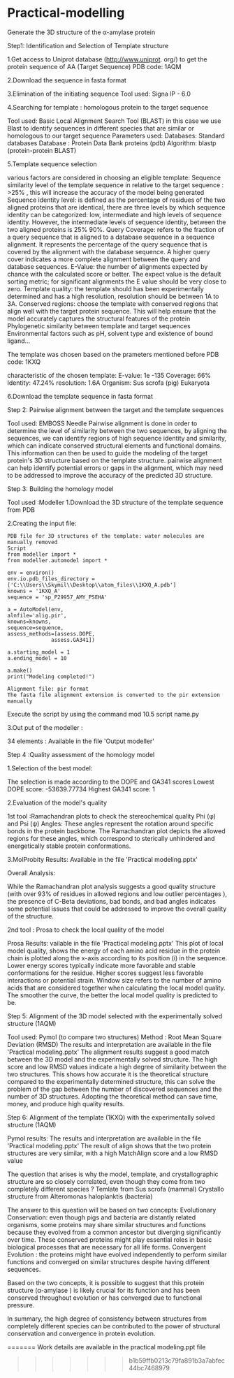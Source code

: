 # Practical-modelling

Generate the 3D structure of the α-amylase protein

Step1: Identification and Selection of Template structure

 1.Get access to Uniprot database  (http://www.uniprot. org/) to get the protein sequence of AA     (Target Sequence)
 PDB code: 1AQM

 2.Download the sequence in fasta format

 3.Elimination of the initiating sequence 
 Tool used:  Signa lP - 6.0

 4.Searching  for template  : homologous protein to the target sequence 
 
 Tool used: Basic Local Alignment Search Tool (BLAST)
 in this case we use Blast to identify sequences in different species that are similar or homologous to our target sequence 
 Parameters used:
 Databases: Standard databases 
 Database : Protein Data Bank proteins (pdb)
 Algorithm: blastp (protein-protein BLAST)

 5.Template sequence selection 
 
 various factors are considered in choosing an eligible template:
 Sequence similarity level of the template sequence in relative to the target sequence :  >25% , this will increase the accuracy of the model          being generated 
 Sequence identity level: is defined as the percentage of residues of the two aligned proteins that are identical, there are three levels by    which sequence identity can be categorized: low, intermediate and high levels of sequence identity. However, the intermediate levels of sequence     identity,  between the two aligned proteins is 25% 90%.
 Query Coverage: refers to the fraction of a query sequence that is aligned to a database sequence in a sequence alignment. It represents the   percentage of the query sequence that is covered by the alignment with the database sequence. A higher query cover indicates a more complete   alignment between the query and database sequences.
 E-Value: the number of alignments expected by chance with the calculated score or better. The expect value is the default sorting metric; for  significant alignments the E value should be very close to zero.
Template quality:  the template should  has been experimentally determined and has a high resolution, resolution should be between 1A to 3A.
 Conserved regions: choose the template with conserved regions  that align well with the target protein sequence. This will help ensure that the  model accurately captures the structural features of the protein
 Phylogenetic similarity between template and target sequences
Environmental factors such as pH, solvent type and existence of bound ligand…

 The template was chosen based on the prameters mentioned before
 PDB code: 1KXQ
 
 characteristic of the chosen template:
    E-value: 1e -135
    Coverage: 66%
    Identity: 47.24%
    resolution: 1.6A
    Organism: Sus scrofa (pig) Eukaryota

 6.Download the template sequence in fasta format

Step 2: Pairwise alignment between the target and the template sequences 

 Tool used: EMBOSS Needle
 Pairwise alignment is done in order to determine the level of similarity between the two sequences, by aligning the sequences, we can identify  regions of high sequence identity and similarity, which can indicate conserved structural elements and functional domains. This information can then be used to guide the modeling of the target protein's 3D structure based on the template structure.
 pairwise alignment can help identify potential errors or gaps in the alignment, which may need to be addressed to improve the accuracy of the   predicted 3D structure.

Step 3: Building the homology model

 Tool used :Modeller
 1.Download the 3D structure of the template sequence from PDB
 
 2.Creating the input file: 
 
    PDB file for 3D structures of the template: water molecules are manually removed
    Script 
    from modeller import *
    from modeller.automodel import *

    env = environ()
    env.io.pdb_files_directory = ['C:\\Users\\Skymil\\Desktop\\atom_files\\1KXQ_A.pdb']
    knowns = '1KXQ_A'
    sequence = 'sp_P29957_AMY_PSEHA'

    a = AutoModel(env,
    alnfile='alig.pir', 
    knowns=knowns,
    sequence=sequence,
    assess_methods=[assess.DOPE,
                  assess.GA341])
                  
    a.starting_model = 1
    a.ending_model = 10

    a.make()
    print("Modeling completed!")

    Alignment file: pir format
    The fasta file alignment extension is converted to the pir extension manually
 
 Execute the script by using the command mod 10.5 script name.py


3.Out put of the modeller :

34 elements : Available in the file 'Output modeller'

Step 4 :Quality assessment of the homology model

 1.Selection of the best model:
 
 The selection is made according to the DOPE and GA341 scores
 Lowest DOPE score: -53639.77734
 Highest GA341 score: 1
 
 2.Evaluation of the model's quality
 
 1st  tool :Ramachandran plots  to check the stereochemical quality
 Phi (φ) and Psi (ψ) Angles: These angles represent the rotation around specific bonds in the protein backbone. 
 The Ramachandran plot depicts the allowed regions for these angles, which correspond to sterically unhindered and energetically stable protein   conformations.
 
 3.MolProbity Results: Available in the file 'Practical modeling.pptx'

 Overall Analysis:

 While the Ramachandran plot analysis suggests a good quality structure (with over 93% of residues in allowed regions and low outlier   percentages ), the presence of C-Beta deviations, bad bonds, and bad angles indicates some potential issues that could be addressed to improve  the overall quality of the structure.
 
 2nd tool : Prosa to check the local quality of the model
 
 Prosa Results: vailable in the file 'Practical modeling.pptx'
 This plot of local model quality, shows the energy of each amino acid residue in the protein chain is plotted along the x-axis according to its  position (i) in the sequence.
 Lower energy scores typically indicate more favorable and stable conformations for the residue.
 Higher scores suggest less favorable interactions or potential strain.
 Window size refers to the number of amino acids that are considered together when calculating the local model quality. The smoother the curve,   the better the local model quality is predicted to be.

 Step 5: Alignment of the 3D model selected  with the experimentally solved structure (1AQM)
 
 Tool used: Pymol (to compare two structures)
 Method : Root Mean Square Deviation (RMSD)
 The results and interpretation are available in the file 'Practical modeling.pptx'
 The alignment results suggest a good match between the 3D model and the experimentally solved structure. The high score and low RMSD values  indicate a high degree of similarity between the two structures. 
 This shows how accurate it is the theoretical structure compared to the experimentally determined structure, this can solve the problem of the  gap between the number of discovered sequences and the number of 3D structures.
 Adopting the theoretical method can save time, money, and produce high quality results.

 Step 6: Alignment of the  template (1KXQ) with the experimentally solved structure (1AQM)

 Pymol results:  The results and interpretation are available in the file 'Practical modeling.pptx'
 The result of align shows that the two protein structures are very similar,  with a high MatchAlign score and a low RMSD value


The question that arises is why the model, template, and crystallographic structure are so closely correlated, even though they come from two completely different species ?
Temlate  from Sus scrofa (mammal)
Crystallo  structure from Alteromonas haloplanktis (bacteria) 

The answer to this question will be based on two concepts:
Evolutionary Conservation: even though pigs and bacteria are distantly related organisms, some proteins may share similar structures and functions because they evolved from a common ancestor but diverging significantly over time. 
These conserved proteins might play essential roles in basic biological processes that are necessary for all life forms. 
Convergent Evolution :  the proteins might have evolved independently to perform similar functions and converged on similar structures despite having different sequences.

Based on the two concepts, it is possible to suggest that this protein structure (α-amylase ) is likely crucial for its function and has been conserved throughout evolution or has converged due to functional pressure.

In summary, the high degree of consistency between structures from completely different species can be contributed to the power of structural conservation and convergence in protein evolution.



=======
Work details are available in the practical modeling.ppt file
>>>>>>> b1b59ffb0213c79fa891b3a7abfec44bc7468979


